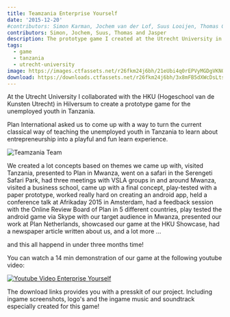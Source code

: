 ```yaml
---
title: Teamzania Enterprise Yourself
date: '2015-12-20'
#contributors: Simon Karman, Jochem van der Lof, Suus Looijen, Thomas Groot Zwaaftink and Jasper Hutte
contributors: Simon, Jochem, Suus, Thomas and Jasper
description: The prototype game I created at the Utrecht University in collaboration with the HKU for Plan International for the unemployed youth in Tanzania.
tags:
  - game
  - tanzania
  - utrecht-university
image: https://images.ctfassets.net/r26fkm24j6bh/21eUbi4q0rEPVyMGDgVKNQ/7ca0ea1c061453e5621c550b4b0ee91e/teamzania1.jpg
download: https://downloads.ctfassets.net/r26fkm24j6bh/3x8mFB5dXWcDsLtssPV20n/2337c816757f7dff01dfe1b33387c8a5/teamzania_presskit.zip
---
```


At the Utrecht University I collaborated with the HKU (Hogeschool van de Kunsten Utrecht) in Hilversum to create a prototype game for the unemployed youth in Tanzania.

Plan International asked us to come up with a way to turn the current classical way of teaching the unemployed youth in Tanzania to learn about entrepreneurship into a playful and fun learn experience.

![Teamzania Team](//images.ctfassets.net/r26fkm24j6bh/3AltGQ4bs1LBXx9vhnkSyD/b979afd0592b673a4dd9fc61402ccc9b/teamzania2.jpg)

We created a lot concepts based on themes we came up with, visited Tanzania, presented to Plan in Mwanza, went on a safari in the Serengeti Safari Park, had three meetings with VSLA groups in and around Mwanza, visited a business school, came up with a final concept, play-tested with a paper prototype, worked really hard on creating an android app, held a conference talk at Afrikaday 2015 in Amsterdam, had a feedback session with the Online Review Board of Plan in 5 different countries, play tested the android game via Skype with our target audience in Mwanza, presented our work at Plan Netherlands, showcased our game at the HKU Showcase, had a newspaper article written about us, and a lot more ...

and this all happend in under three months time!

You can watch a 14 min demonstration of our game at the following youtube video:

[![Youtube Video Enterprise Yourself](https://img.youtube.com/vi/xzrERXvMmO0/0.jpg)](https://www.youtube.com/watch?v=xzrERXvMmO0)

The download links provides you with a presskit of our project. Including ingame screenshots, logo's and the ingame music and soundtrack especially created for this game!
